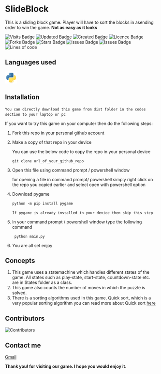 # SlideBlock
This is a sliding block game. Player will have to sort the blocks in asending order to win the game.
**Not as easy as it looks**


![Visits Badge](https://badges.pufler.dev/visits/Rishikesh-kumar-7258/SlidePuzzle)
![Updated Badge](https://badges.pufler.dev/updated/Rishikesh-kumar-7258/SlidePuzzle)
![Created Badge](https://badges.pufler.dev/created/Rishikesh-kumar-7258/SlidePuzzle)
![Licence Badge](https://img.shields.io/github/license/Rishikesh-kumar-7258/SlidePuzzle?style=flat-square)
![Forks Badge](https://img.shields.io/github/forks/Rishikesh-kumar-7258/SlidePuzzle?style=flat-square)
![Stars Badge](https://img.shields.io/github/stars/Rishikesh-kumar-7258/SlidePuzzle?style=flat-square)
![Issues Badge](https://img.shields.io/github/issues/Rishikesh-kumar-7258/SlidePuzzle?style=flat-square)
![Issues Badge](https://img.shields.io/github/issues-pr/Rishikesh-kumar-7258/SlidePuzzle?style=flat-square)
![Lines of code](https://img.shields.io/tokei/lines/github/Rishikesh-kumar-7258/SlidePuzzle?style=flat-square)

## Languages used
<p align="left">
<img src="https://raw.githubusercontent.com/devicons/devicon/master/icons/python/python-original.svg"alt="python" width="40"/>  <a href="https://reactjs.org/" target="_blank"></a>
<p>


## Installation

`You can directly download this game from dist folder in the codes section to your laptop or pc`

If you want to try this game on your computer then do the following steps:
1. Fork this repo in your personal github account
2. Make a copy of that repo in your device

    You can use the below code to copy the repo in your personal device
    ```
    git clone url_of_your_github_repo
    ```
3. Open this file using command prompt / powershell window

    for opening a file in command prompt/ powershell simply right click on the repo you copied earlier and select open with powershell option
4. Download pygame 
    ```
    python -m pip install pygame
    ```
    `If pygame is already installed in your device then skip this step`
5. In your command prompt / powershell window type the following command
    ```
     python main.py
    ```

6. You are all set enjoy

## Concepts

1. This game uses a statemachine which handles different states of the game. All states such as play-state, start-state, countdown-state etc. are in States folder as a class.
2. This game also counts the number of moves in which the puzzle is solved.
3. There is a sorting algorithms used in this game, Quick sort, which is a very popular sorting algorithm you can read more about Quick sort [here](https://www.geeksforgeeks.org/quick-sort/)

## Contributors
![Contributors](https://contrib.rocks/image?repo=Rishikesh-kumar-7258/SlidePuzzle)

## Contact me
[Gmail](mailto:rishi7258prince@gmail.com)

**Thank you! for visiting our game. I hope you would enjoy it.**